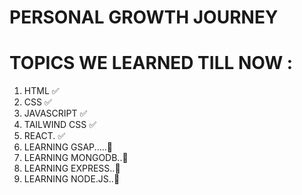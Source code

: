 # PERSONAL GROWTH JOURNEY 

# TOPICS WE LEARNED TILL NOW :
1. HTML              ✅
2. CSS               ✅
3. JAVASCRIPT        ✅
4. TAILWIND CSS      ✅
5. REACT.            ✅
6. LEARNING GSAP.....🔶
7. LEARNING MONGODB..🔶
8. LEARNING EXPRESS..🔶 
9. LEARNING NODE.JS..🔶
